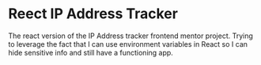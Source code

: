 # Reect IP Address Tracker

The react version of the IP Address tracker frontend mentor project. Trying to leverage the
fact that I can use environment variables in React so I can hide sensitive info and still
have a functioning app.